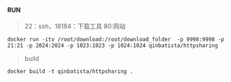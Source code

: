 #### RUN
> 22：ssh，18184：下载工具 80:网站
```
docker run -itv /root/download:/root/download_folder  -p 9998:9998 -p 21:21 -p 2024:2024 -p 1023:1023 -p 1024:1024 qinbatista/httpsharing
```

> build

```
docker build -t qinbatista/httpsharing .
```

